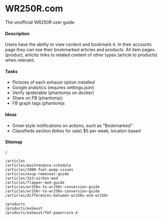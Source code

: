 WR250R.com
==========
The unofficial WR250R user guide


#### Description
Users have the ability to view content and bookmark it. In their accounts page they can see their bookmarked articles and products. All item pages (product, article) links to related content of other types (article to products) when relevant.

#### Tasks
* Pictures of each exhaust option installed
* Google analytics (requires settings.json)
* Verify spiderable (phantomjs on docker)
* Share on FB (phantomjs)
* FB graph tags (phantomjs

#### Ideas
* Growl style notifications on actions, such as "Bookmarked"
* Classifieds section (bikes for sale) $5 per week, location based

#### Sitemap
```
/

/articles
/articles/maintenance-schedule
/articles/2008-fuel-pump-issues
/articles/exup-removeal-guide
/articles/3x3-airbox-mod
/articles/flapper-mod-guide
/articles/wr250x-to-wr250r-conversion-guide
/articles/wr250r-to-wr250x-conversion-guide
/articles/differences-between-wr250x-and-wr250r

/products
/products/exhaust
/products/exhaust/fmf-powercore-4

```

